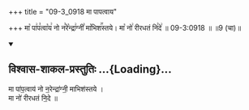 +++
title = "09-3_0918 मा पापत्वाय"

+++
मा꣡ पा꣢प꣣त्वा꣡य꣢ नो न꣣रे꣡न्द्रा꣢ग्नी꣣ मा꣡भिश꣢꣯स्तये। मा꣡ नो꣢ रीरधतं नि꣣दे꣢ ॥ 09-3:0918 ॥ ॥9 (चा)॥

<div class="js_include" newlevelforh1="2" title="विश्वास-शाकल-प्रस्तुतिः" unfilled url="/vedAH_Rk/shAkalam/saMhitA/vishvAsa-prastutiH/07/094/03_mA_pApatvAya.md">
<details open><summary><h2>विश्वास-शाकल-प्रस्तुतिः ...{Loading}...</h2></summary>


मा पा॑प॒त्वाय॑ नो न॒रेन्द्रा॑ग्नी॒ माभिश॑स्तये ।  
मा नो॑ रीरधतं नि॒दे ॥

</details>
</div>